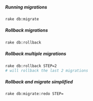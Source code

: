 ##### Running migrations
 ```sh
 rake db:migrate
 ```
##### Rollback migrations
```sh
rake db:rollback
```
##### Rollback multiple migrations
```sh
rake db:rollback STEP=2
# will rollback the last 2 migrations
```
##### Rollback and migrate simplified
```sh
rake db:migrate:redo STEP=
```
